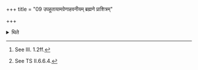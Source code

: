 +++
title = "09 उपहूतायामग्रेणाहवनीयम् ब्रह्मणे प्राशित्रम्"

+++

<details><summary>थिते</summary>

9. After (the Iḍā) has been invoked,[^1] the Adhvaryu brings the Prāśitra-portion to the Brahman around the front of the Āhavanīya-fire.[^2]  

[^1]: See III. 1.2ff.  

[^2]: See TS II.6.6.4.
</details>
